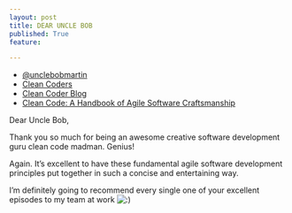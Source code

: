 ```yaml
---
layout: post
title: DEAR UNCLE BOB
published: True
feature: 

---
```


*   [@unclebobmartin](https://twitter.com/unclebobmartin)
*   [Clean Coders](http://www.cleancoders.com/)
*   [Clean Coder Blog](http://blog.cleancoder.com/)
*   [Clean Code: A Handbook of Agile Software Craftsmanship](http://www.amazon.com/Clean-Code-Handbook-Software-Craftsmanship/dp/0132350882)

Dear Uncle Bob,

Thank you so much for being an awesome creative software development guru clean code madman. Genius!

Again. It’s excellent to have these fundamental agile software development principles put together in such a concise and entertaining way.

I’m definitely going to recommend every single one of your excellent episodes to my team at work ![:)](http://www.kahneraja.com/wp-includes/images/smilies/simple-smile.png)